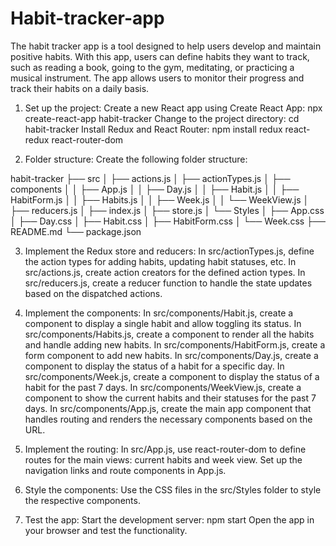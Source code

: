 # Habit-tracker-app

The habit tracker app is a tool designed to help users develop and maintain positive habits. With this app, users can define habits they want to track, such as reading a book, going to the gym, meditating, or practicing a musical instrument. The app allows users to monitor their progress and track their habits on a daily basis.

1. Set up the project:
	Create a new React app using Create React App: npx create-react-app habit-tracker
	Change to the project directory: cd habit-tracker
	Install Redux and React Router: npm install redux react-redux react-router-dom

2. Folder structure:
	Create the following folder structure:


habit-tracker
├── src
│   ├── actions.js
│   ├── actionTypes.js
│   ├── components
│   │   ├── App.js
│   │   ├── Day.js
│   │   ├── Habit.js
│   │   ├── HabitForm.js
│   │   ├── Habits.js
│   │   ├── Week.js
│   │   └── WeekView.js
│   ├── reducers.js
│   ├── index.js
│   ├── store.js
│   └── Styles
│       ├── App.css
│       ├── Day.css
│       ├── Habit.css
│       ├── HabitForm.css
│       └── Week.css
├── README.md
└── package.json


3. Implement the Redux store and reducers:
	In src/actionTypes.js, define the action types for adding habits, updating habit statuses, etc.
	In src/actions.js, create action creators for the defined action types.
	In src/reducers.js, create a reducer function to handle the state updates based on the dispatched actions.

4. Implement the components:
	In src/components/Habit.js, create a component to display a single habit and allow toggling its status.
	In src/components/Habits.js, create a component to render all the habits and handle adding new habits.
	In src/components/HabitForm.js, create a form component to add new habits.
	In src/components/Day.js, create a component to display the status of a habit for a specific day.
	In src/components/Week.js, create a component to display the status of a habit for the past 7 days.
	In src/components/WeekView.js, create a component to show the current habits and their statuses for the past 7 days.
	In src/components/App.js, create the main app component that handles routing and renders the necessary components based on the URL.
	
5. Implement the routing:
	In src/App.js, use react-router-dom to define routes for the main views: current habits and week view.
	Set up the navigation links and route components in App.js.
	
6. Style the components:
	Use the CSS files in the src/Styles folder to style the respective components.

7. Test the app:
	Start the development server: npm start
	Open the app in your browser and test the functionality.


